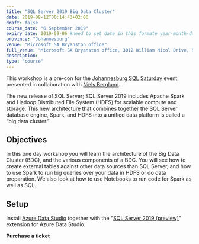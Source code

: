 ```yaml
---
title: "SQL Server 2019 Big Data Cluster"
date: 2019-09-12T00:14:43+02:00
draft: false
course_date: "6 September 2019"
expiry_date: 2019-09-06 #need to set date in this formate year-month-day
province: "Johannesburg"
venue: "Microsoft SA Bryanston office"
full_venue: "Microsoft SA Bryanston office, 3012 William Nicol Drive, Sandton"
description:
type: "course"
---
```


This workshop is a pre-con for the [Johannesburg SQL Saturday](https://www.sqlsaturday.com/903/EventHome.aspx) event, presented in collaboration with [Niels Berglund](https://nielsberglund.com/).

The new release of SQL Server; SQL Server 2019 includes Apache Spark and Hadoop Distributed File System (HDFS) for scalable compute and storage. This new architecture that combines together the SQL Server database engine, Spark, and HDFS into a unified data platform is called a “big data cluster.”

## Objectives

In this one day workshop you will learn the architecture of the Big Data Cluster (BDC), and the various components of a BDC. You will see how to create external tables against other data sources than SQL Server, and how to use Spark to run big queries over your data in HDFS or do data preparation. We also look at how to use Notebooks to run code for Spark as well as SQL.

## Setup
          
Install [Azure Data Studio](https://docs.microsoft.com/en-us/sql/azure-data-studio/download?view=sql-server-2017) together with the "[SQL Server 2019 (preview)](https://www.microsoft.com/en-us/sql-server/sql-server-2019#Install)" extension for Azure Data Studio.

<!-- #### Interactive course material
          
Our training emphasises practical skills. So, although you'll be learning concepts and theory, you'll see how everything is applied in the real world as we work through examples and exercises based on real datasets.

#### We like questions!
          
Having a firm understanding of the course content will result in you being able to confidently apply your new skills thereafter. So, if at any point you're unsure of something, just ask! -->

<a class="btn btn-primary register" href="https://www.quicket.co.za/events/81482-a-day-of-sql-server-2019-big-data-cluster-with-neils-berglund-and-andrew-collier#/" target="_blank" style="text-decoration: none;"> <strong>Purchase a ticket</strong></a>
<!-- 
Contact us at [training@exegetic.biz](mailto:training@exegetic.biz) if you have any questions. -->
